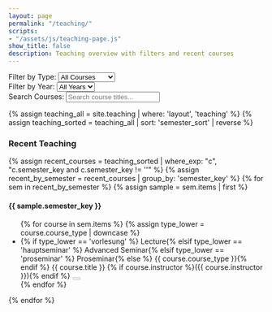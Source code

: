 ```yaml
---
layout: page
permalink: "/teaching/"
scripts:
- "/assets/js/teaching-page.js"
show_title: false
description: Teaching overview with filters and recent courses
---
```

<div class="teaching-page">
  <div id="courseFocusBar" class="course-focus-bar" style="display: none;">
    <button id="backToAllCourses" class="back-to-all-btn" aria-label="Back to all courses">
      <i class="fas fa-circle-arrow-left"></i> Back to all courses
    </button>
  </div>
  
  <!-- Filter Controls -->
  <div class="filter-controls">
    <div class="filter-group">
      <label for="courseTypeFilter">Filter by Type:</label>
      <select id="courseTypeFilter" class="filter-select">
        <option value="all">All Courses</option>
        <option value="vorlesung">Lectures</option>
        <option value="seminar">Seminars</option>
        <option value="proseminar">Proseminars</option>
        <option value="hauptseminar">Hauptseminars</option>
      </select>
    </div>
    <div class="filter-group">
      <label for="yearFilter">Filter by Year:</label>
      <select id="yearFilter" class="filter-select">
        <option value="all">All Years</option>
        {% assign teaching_all = site.teaching | where: 'layout', 'teaching' %}
        {% assign years = teaching_all | map: 'semester_year' | compact | uniq | sort | reverse %}
        {% for y in years %}
        {% if y %}<option value="{{ y }}">{{ y }}</option>{% endif %}
        {% endfor %}
      </select>
    </div>
    <div class="filter-group">
      <label for="searchFilter">Search Courses:</label>
      <input type="text" id="searchFilter" class="filter-input" placeholder="Search course titles...">
    </div>
  </div>

  {% assign teaching_all = site.teaching | where: 'layout', 'teaching' %}
  {% assign teaching_sorted = teaching_all | sort: 'semester_sort' | reverse %}

  <!-- Recent Teaching (auto) -->
  <div class="teaching-section recent-section">
    <h3 class="section-title recent-title">
      <i class="fas fa-clock"></i> Recent Teaching
    </h3>
    {% assign recent_courses = teaching_sorted | where_exp: "c", "c.semester_key and c.semester_key != ''" %}
    {% assign recent_by_semester = recent_courses | group_by: 'semester_key' %}
    {% for sem in recent_by_semester %}
      {% assign sample = sem.items | first %}
      <div class="semester-group" data-period="recent" data-semester="{{ sample.semester_key }}">
        <h4 class="semester-title recent-semester">
          <i class="fas fa-calendar-alt"></i> {{ sample.semester_key }}
        </h4>
        <ul class="course-list">
          {% for course in sem.items %}
            {% assign type_lower = course.course_type | downcase %}
            <li class="course-item" data-type="{{ type_lower }}" data-year="{{ course.semester_year }}" data-period="recent" {% if course.external_url %}data-course-url="{{ course.external_url }}" data-external="true"{% endif %}>
              <span class="course-badge {{ type_lower }}">
                {% if type_lower == 'vorlesung' %}<i class="fas fa-chalkboard-teacher"></i> Lecture{% elsif type_lower == 'hauptseminar' %}<i class="fas fa-graduation-cap"></i> Advanced Seminar{% elsif type_lower == 'proseminar' %}<i class="fas fa-book-open"></i> Proseminar{% else %}<i class="fas fa-users"></i> {{ course.course_type }}{% endif %}
              </span>
              <span class="course-title">{{ course.title }}</span>
              {% if course.instructor %}<span class="instructors">({{ course.instructor }})</span>{% endif %}
              <button class="course-expand-btn" aria-expanded="false" title="Show details" tabindex="-1" disabled aria-disabled="true">
                <i class="fas fa-chevron-down"></i>
              </button>
              <div class="course-details" style="display: none;">
                <div class="course-details-inner">
                  <div class="course-meta">
                    <span class="meta-item"><i class="fas fa-tag"></i> {{ course.course_type }}</span>
                    {% if course.semester_key %}<span class="meta-item"><i class="fas fa-calendar"></i> {{ course.semester_key }}</span>{% endif %}
                    {% if course.language %}<span class="meta-item"><i class="fas fa-language"></i> {{ course.language }}</span>{% endif %}
                    {% if course.level %}<span class="meta-item"><i class="fas fa-signal"></i> {{ course.level }}</span>{% endif %}
                  </div>
                  {% if course.description %}
                  <div class="course-description">{{ course.description }}</div>
                  {% endif %}
                  {% if course.content %}
                  <div class="course-full-content">{{ course.content }}</div>
                  {% endif %}
                  {% assign has_links = course.links.size %}
                  {% assign has_pdfs  = course.pdfs.size %}
                  {% if has_links or has_pdfs %}
                  <div class="course-links">
                    <div class="links-title"><i class="fas fa-paperclip"></i> Resources</div>
                    <ul>
                      {% if has_links %}
                        {% for link in course.links %}
                          {% if link.url %}
                          <li>
                            <a href="{{ link.url }}" target="_blank" rel="noopener">
                              {% if link.label %}{{ link.label }}{% else %}{{ link.url }}{% endif %}
                            </a>
                          </li>
                          {% endif %}
                        {% endfor %}
                      {% endif %}
                      {% if has_pdfs %}
                        {% for pdf in course.pdfs %}
                          {% if pdf.file %}
                          <li>
                            <a href="{{ pdf.file | relative_url }}" target="_blank" rel="noopener">
                              {% if pdf.label %}{{ pdf.label }}{% else %}PDF{% endif %}
                            </a>
                          </li>
                          {% endif %}
                        {% endfor %}
                      {% endif %}
                    </ul>
                  </div>
                  {% endif %}
                </div>
              </div>
            </li>
          {% endfor %}
        </ul>
      </div>
    {% endfor %}
  </div>
</div>

